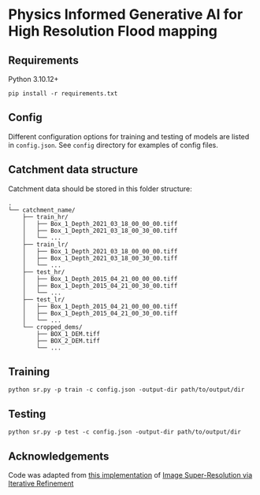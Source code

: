 # Physics Informed Generative AI for High Resolution Flood mapping

## Requirements
Python 3.10.12+
```
pip install -r requirements.txt
```

## Config
Different configuration options for training and testing of models are listed in `config.json`. See `config` directory for examples of config files.

## Catchment data structure
Catchment data should be stored in this folder structure:
```
.
└── catchment_name/
    ├── train_hr/
    │   ├── Box_1_Depth_2021_03_18_00_00_00.tiff
    │   ├── Box_1_Depth_2021_03_18_00_30_00.tiff
    │   └── ...
    ├── train_lr/
    │   ├── Box_1_Depth_2021_03_18_00_00_00.tiff
    │   ├── Box_1_Depth_2021_03_18_00_30_00.tiff
    │   └── ...
    ├── test_hr/
    │   ├── Box_1_Depth_2015_04_21_00_00_00.tiff
    │   ├── Box_1_Depth_2015_04_21_00_30_00.tiff
    │   └── ...
    ├── test_lr/
    │   ├── Box_1_Depth_2015_04_21_00_00_00.tiff
    │   ├── Box_1_Depth_2015_04_21_00_30_00.tiff
    │   └── ...
    └── cropped_dems/
        ├── BOX_1_DEM.tiff
        ├── BOX_2_DEM.tiff
        └── ...
```

## Training
```
python sr.py -p train -c config.json -output-dir path/to/output/dir
```

## Testing
```
python sr.py -p test -c config.json -output-dir path/to/output/dir
```

## Acknowledgements

Code was adapted from [this implementation](https://github.com/Janspiry/Image-Super-Resolution-via-Iterative-Refinement/tree/master) of [Image Super-Resolution via Iterative Refinement](https://arxiv.org/pdf/2104.07636)